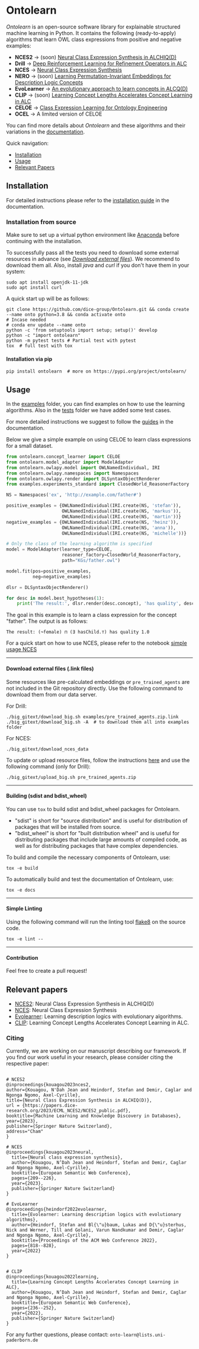 # Ontolearn

*Ontolearn* is an open-source software library for explainable structured machine learning in Python.
It contains the following (ready-to-apply) algorithms that learn OWL class expressions from positive and negative examples:
- **NCES2** &rarr; (soon) [Neural Class Expression Synthesis in ALCHIQ(D)](https://papers.dice-research.org/2023/ECML_NCES2/NCES2_public.pdf)
- **Drill** &rarr; [Deep Reinforcement Learning for Refinement Operators in ALC](https://arxiv.org/pdf/2106.15373.pdf)
- **NCES** &rarr; [Neural Class Expression Synthesis](https://link.springer.com/chapter/10.1007/978-3-031-33455-9_13)
- **NERO** &rarr; (soon) [Learning Permutation-Invariant Embeddings for Description Logic Concepts](https://github.com/dice-group/Nero)
- **EvoLearner** &rarr; [An evolutionary approach to learn concepts in ALCQ(D)](https://dl.acm.org/doi/abs/10.1145/3485447.3511925)
- **CLIP** &rarr; (soon) [Learning Concept Lengths Accelerates Concept Learning in ALC](https://link.springer.com/chapter/10.1007/978-3-031-06981-9_14)
- **CELOE** &rarr; [Class Expression Learning for Ontology Engineering](https://www.sciencedirect.com/science/article/abs/pii/S1570826811000023)
- **OCEL** &rarr; A limited version of CELOE

You can find more details about *Ontolearn* and these algorithms and their variations in the [documentation](https://ontolearn-docs-dice-group.netlify.app/index.html).

Quick navigation: 
- [Installation](#installation)
- [Usage](#usage)
- [Relevant Papers](#relevant-papers)
## Installation
For detailed instructions please refer to the [installation guide](https://ontolearn-docs-dice-group.netlify.app/usage/installation.html) in the documentation.

### Installation from source

Make sure to set up a virtual python environment like [Anaconda](https://www.anaconda.com/) 
before continuing with the installation. 


To successfully pass all the tests you need to download some external resources in advance 
(see [_Download external files_](#download-external-files-link-files)). We recommend to
download them all. Also, install _java_ and _curl_ if you don't have them in your system:

```commandline
sudo apt install openjdk-11-jdk
sudo apt install curl
```

A quick start up will be as follows:

```shell
git clone https://github.com/dice-group/Ontolearn.git && conda create --name onto python=3.8 && conda activate onto 
# Incase needed
# conda env update --name onto
python -c 'from setuptools import setup; setup()' develop
python -c "import ontolearn"
python -m pytest tests # Partial test with pytest
tox  # full test with tox
```
#### Installation via pip

```shell
pip install ontolearn  # more on https://pypi.org/project/ontolearn/
```
## Usage

In the [examples](https://github.com/dice-group/Ontolearn/tree/develop/examples) folder, you can find examples on how to use
the learning algorithms. Also in the [tests](https://github.com/dice-group/Ontolearn/tree/develop/tests) folder we have added some test cases.

For more detailed instructions we suggest to follow the [guides](https://ontolearn-docs-dice-group.netlify.app/usage/03_algorithm.html) in the documentation.

Below we give a simple example on using CELOE to learn class expressions for a small dataset.

```python
from ontolearn.concept_learner import CELOE
from ontolearn.model_adapter import ModelAdapter
from ontolearn.owlapy.model import OWLNamedIndividual, IRI
from ontolearn.owlapy.namespaces import Namespaces
from ontolearn.owlapy.render import DLSyntaxObjectRenderer
from examples.experiments_standard import ClosedWorld_ReasonerFactory

NS = Namespaces('ex', 'http://example.com/father#')

positive_examples = {OWLNamedIndividual(IRI.create(NS, 'stefan')),
                     OWLNamedIndividual(IRI.create(NS, 'markus')),
                     OWLNamedIndividual(IRI.create(NS, 'martin'))}
negative_examples = {OWLNamedIndividual(IRI.create(NS, 'heinz')),
                     OWLNamedIndividual(IRI.create(NS, 'anna')),
                     OWLNamedIndividual(IRI.create(NS, 'michelle'))}

# Only the class of the learning algorithm is specified
model = ModelAdapter(learner_type=CELOE,
                     reasoner_factory=ClosedWorld_ReasonerFactory,
                     path="KGs/father.owl")

model.fit(pos=positive_examples,
          neg=negative_examples)

dlsr = DLSyntaxObjectRenderer()

for desc in model.best_hypotheses(1):
    print('The result:', dlsr.render(desc.concept), 'has quality', desc.quality)
```
The goal in this example is to learn a class expression for the concept "father". 
The output is as follows:
```
The result: (¬female) ⊓ (∃ hasChild.⊤) has quality 1.0
```

For a quick start on how to use NCES, please refer to the notebook [simple usage NCES](examples/simple-usage-NCES.ipynb)

----------------------------------------------------------------------------

#### Download external files (.link files)

Some resources like pre-calculated embeddings or `pre_trained_agents`
are not included in the Git repository directly. Use the following
command to download them from our data server.

For Drill:
```shell
./big_gitext/download_big.sh examples/pre_trained_agents.zip.link
./big_gitext/download_big.sh -A  # to download them all into examples folder
```

For NCES:
```shell
./big_gitext/download_nces_data
```

To update or upload resource files, follow the instructions
[here](https://github.com/dice-group/Ontolearn-internal/wiki/Upload-big-data-to-hobbitdata)
and use the following command (only for Drill):

```shell
./big_gitext/upload_big.sh pre_trained_agents.zip
```
----------------------------------------------------------------------------
#### Building (sdist and bdist_wheel)
You can use <code>tox</code> to build sdist and bdist_wheel packages for Ontolearn.
- "sdist" is short for "source distribution" and is useful for distribution of packages that will be installed from source.
- "bdist_wheel" is short for "built distribution wheel" and is useful for distributing packages that include large amounts of compiled code, as well as for distributing packages that have complex dependencies.

To build and compile the necessary components of Ontolearn, use:
```shell
tox -e build
```

To automatically build and test the documentation of Ontolearn, use:
```shell
tox -e docs
```

----------------------------------------------------------------------------

#### Simple Linting

Using the following command will run the linting tool [flake8](https://flake8.pycqa.org/) on the source code.
```shell
tox -e lint --
```
----------------------------------------------------------------------------

#### Contribution
Feel free to create a pull request!


## Relevant papers

- [NCES2](https://papers.dice-research.org/2023/ECML_NCES2/NCES2_public.pdf): Neural Class Expression Synthesis in ALCHIQ(D)
- [NCES](https://link.springer.com/chapter/10.1007/978-3-031-33455-9_13): Neural Class Expression Synthesis
- [Evolearner](https://doi.org/10.1145/3485447.3511925): Learning description logics with evolutionary algorithms.
- [CLIP](https://link.springer.com/chapter/10.1007/978-3-031-06981-9_14): Learning Concept Lengths Accelerates Concept Learning in ALC.
### Citing
Currently, we are working on our manuscript describing our framework. 
If you find our work useful in your research, please consider citing the respective paper:
```

# NCES2
@inproceedings{kouagou2023nces2,
author={Kouagou, N'Dah Jean and Heindorf, Stefan and Demir, Caglar and Ngonga Ngomo, Axel-Cyrille},
title={Neural Class Expression Synthesis in ALCHIQ(D)},
url = {https://papers.dice-research.org/2023/ECML_NCES2/NCES2_public.pdf},
booktitle={Machine Learning and Knowledge Discovery in Databases},
year={2023},
publisher={Springer Nature Switzerland},
address="Cham"
}

# NCES
@inproceedings{kouagou2023neural,
  title={Neural class expression synthesis},
  author={Kouagou, N’Dah Jean and Heindorf, Stefan and Demir, Caglar and Ngonga Ngomo, Axel-Cyrille},
  booktitle={European Semantic Web Conference},
  pages={209--226},
  year={2023},
  publisher={Springer Nature Switzerland}
}

# EvoLearner
@inproceedings{heindorf2022evolearner,
  title={Evolearner: Learning description logics with evolutionary algorithms},
  author={Heindorf, Stefan and Bl{\"u}baum, Lukas and D{\"u}sterhus, Nick and Werner, Till and Golani, Varun Nandkumar and Demir, Caglar and Ngonga Ngomo, Axel-Cyrille},
  booktitle={Proceedings of the ACM Web Conference 2022},
  pages={818--828},
  year={2022}
}


# CLIP
@inproceedings{kouagou2022learning,
  title={Learning Concept Lengths Accelerates Concept Learning in ALC},
  author={Kouagou, N’Dah Jean and Heindorf, Stefan and Demir, Caglar and Ngonga Ngomo, Axel-Cyrille},
  booktitle={European Semantic Web Conference},
  pages={236--252},
  year={2022},
  publisher={Springer Nature Switzerland}
}
```

For any further questions, please contact:  ```onto-learn@lists.uni-paderborn.de```
